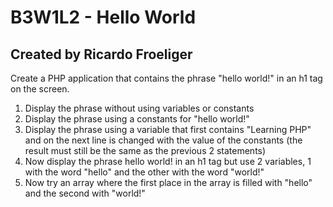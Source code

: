# B3W1L2 - Hello World
## Created by Ricardo Froeliger

Create a PHP application that contains the phrase "hello world!" in an h1 tag on the screen.

1. Display the phrase without using variables or constants
2. Display the phrase using a constants for "hello world!"
3. Display the phrase using a variable that first contains "Learning PHP" and on the next line is changed with the value of the constants (the result must still be the same as the previous 2 statements)
4. Now display the phrase hello world! in an h1 tag but use 2 variables, 1 with the word "hello" and the other with the word "world!"
5. Now try an array where the first place in the array is filled with "hello" and the second with "world!"